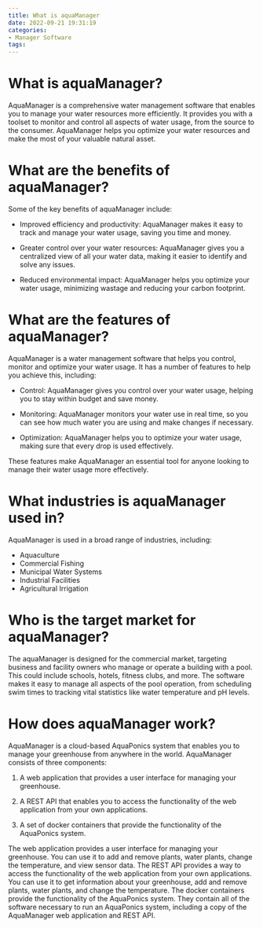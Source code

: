 ```yaml
---
title: What is aquaManager
date: 2022-09-21 19:31:19
categories:
- Manager Software
tags:
---
```



#  What is aquaManager?

AquaManager is a comprehensive water management software that enables you to manage your water resources more efficiently. It provides you with a toolset to monitor and control all aspects of water usage, from the source to the consumer. AquaManager helps you optimize your water resources and make the most of your valuable natural asset.

# What are the benefits of aquaManager?

Some of the key benefits of aquaManager include:

* Improved efficiency and productivity: AquaManager makes it easy to track and manage your water usage, saving you time and money.

* Greater control over your water resources: AquaManager gives you a centralized view of all your water data, making it easier to identify and solve any issues.

* Reduced environmental impact: AquaManager helps you optimize your water usage, minimizing wastage and reducing your carbon footprint.

#  What are the features of aquaManager?

AquaManager is a water management software that helps you control, monitor and optimize your water usage. It has a number of features to help you achieve this, including:

* Control: AquaManager gives you control over your water usage, helping you to stay within budget and save money.

* Monitoring: AquaManager monitors your water use in real time, so you can see how much water you are using and make changes if necessary.

* Optimization: AquaManager helps you to optimize your water usage, making sure that every drop is used effectively.

These features make AquaManager an essential tool for anyone looking to manage their water usage more effectively.

#  What industries is aquaManager used in?

AquaManager is used in a broad range of industries, including:

* Aquaculture 
* Commercial Fishing 
* Municipal Water Systems 
* Industrial Facilities 
* Agricultural Irrigation

#  Who is the target market for aquaManager?

The aquaManager is designed for the commercial market, targeting business and facility owners who manage or operate a building with a pool. This could include schools, hotels, fitness clubs, and more. The software makes it easy to manage all aspects of the pool operation, from scheduling swim times to tracking vital statistics like water temperature and pH levels.

#  How does aquaManager work?

AquaManager is a cloud-based AquaPonics system that enables you to manage your greenhouse from anywhere in the world. AquaManager consists of three components:

1. A web application that provides a user interface for managing your greenhouse.

2. A REST API that enables you to access the functionality of the web application from your own applications.

3. A set of docker containers that provide the functionality of the AquaPonics system.

The web application provides a user interface for managing your greenhouse. You can use it to add and remove plants, water plants, change the temperature, and view sensor data. The REST API provides a way to access the functionality of the web application from your own applications. You can use it to get information about your greenhouse, add and remove plants, water plants, and change the temperature. The docker containers provide the functionality of the AquaPonics system. They contain all of the software necessary to run an AquaPonics system, including a copy of the AquaManager web application and REST API.